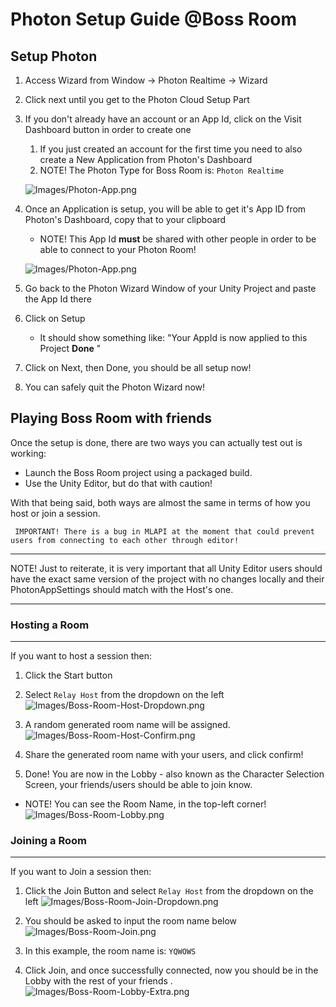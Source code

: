 # Photon Setup Guide @Boss Room

## Setup Photon

1. Access Wizard from Window → Photon Realtime → Wizard
2. Click next until you get to the Photon Cloud Setup Part
3. If you don't already have an account or an App Id, click on the Visit Dashboard button in order to create one	
    1.  If you just created an account for the first time you need to also create a New Application from Photon's Dashboard
    2. NOTE! The Photon Type for Boss Room is: `Photon Realtime`
       
   ![Images/Photon-App.png](Images/Photon-App.png)

4. Once an Application is setup, you will be able to get it's App ID from Photon's Dashboard, copy that to your clipboard
    - NOTE! This App Id **must** be shared with other people in order to be able to connect to your Photon Room!

   ![Images/Photon-App.png](Images/Photon-Dashboard.png)

5. Go back to the Photon Wizard Window of your Unity Project and paste the App Id there
6. Click on Setup
    - It should show something like: "Your AppId is now applied to this Project **Done** "
7. Click on Next, then Done, you should be all setup now!
8. You can safely quit the Photon Wizard now!

## Playing Boss Room with friends

Once the setup is done, there are two ways you can actually test out is working:

* Launch the Boss Room project using a packaged build.
* Use the Unity Editor, but do that with caution!

With that being said, both ways are almost the same in terms of how you host or join a session.

```
 IMPORTANT! There is a bug in MLAPI at the moment that could prevent users from connecting to each other through editor!
```

---

NOTE! Just to reiterate, it is very important that all Unity Editor users should have the exact same version of the project with no changes locally and their PhotonAppSettings should match with the Host's one.

---

### Hosting a Room

---
If you want to host a session then:


1. Click the Start button
2. Select `Relay Host` from the dropdown on the left
   ![Images/Boss-Room-Host-Dropdown.png](Images/Boss-Room-Host-Dropdown.png)
   
3. A random generated room name will be assigned.
   ![Images/Boss-Room-Host-Confirm.png](Images/Boss-Room-Host-Confirm.png)
   
4. Share the generated room name with your users, and click confirm!
   
5. Done! You are now in the Lobby - also known as the Character Selection Screen, your friends/users should be able to join know.
   
- NOTE! You can see the Room Name, in the top-left corner!
  ![Images/Boss-Room-Lobby.png](Images/Boss-Room-Lobby.png)

### Joining a Room

---

If you want to Join a session then:
1. Click the Join Button and select `Relay Host` from the dropdown on the left
   ![Images/Boss-Room-Join-Dropdown.png](Images/Boss-Room-Join-Dropdown.png)
2. You should be asked to input the room name below
   ![Images/Boss-Room-Join.png](Images/Boss-Room-Join.png)

3. In this example, the room name is: `YQWOWS`

4. Click Join, and once successfully connected, now you should be in the Lobby with the rest of your friends .
   ![Images/Boss-Room-Lobby-Extra.png](Images/Boss-Room-Lobby-Extra.png)
   
